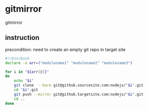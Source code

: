 # gitmirror
gitmirror
## instruction
precondition: need to create an empty git repo in target site
``` bash
#!/bin/bash
declare -a arr=("modulename1" "modulename2" "modulename3")

for i in "${arr[@]}"
do
    echo "$i"
    git clone  --bare git@github.sourcesite.com:nodejs/"$i".git
    cd "$i".git 
    git push --mirror git@github.targetsite.com:nodejs/"$i".git
    cd ..
done
```
